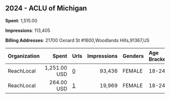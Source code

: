## 2024 - ACLU of Michigan 
**Spent**: 1,515.00

**Impressions**: 113,405

**Billing Addresses**: 21700 Oxnard St #1600,Woodlands Hills,91367,US

|Organization|Spent|Urls|Impressions|Genders|Age Brackets|Country Codes|
|:---|---:|:---|---:|:---|:---|:---|
|ReachLocal|1,251.00 USD|[0](https://www.snap.com/political-ads/asset/d7031ce4bb166027cfafde86908a9310ab8b380630297c520e29b5a82c02736a?mediaType=png)|93,436|FEMALE|18-24|united states|
|ReachLocal|264.00 USD|[1](https://www.snap.com/political-ads/asset/1c5701aec1afaacaa892961564b29a7577c3cbb10abee52f39c5a523a1ccf3a4?mediaType=png)|19,969|FEMALE|18-24|united states|
